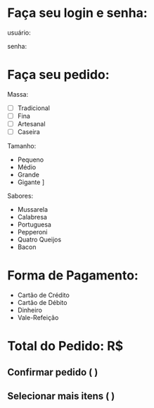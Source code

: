 
# Faça seu login e senha:

usuário: 

senha: 





# Faça seu pedido:

Massa:
- [ ] Tradicional
- [ ] Fina
- [ ] Artesanal
- [ ] Caseira

Tamanho:
- Pequeno
- Médio
- Grande
- Gigante
]

Sabores:
- Mussarela
- Calabresa
- Portuguesa
- Pepperoni
- Quatro Queijos
- Bacon

# Forma de Pagamento:

- Cartão de Crédito
- Cartão de Débito
- Dinheiro
- Vale-Refeição

# Total do Pedido: R$ 
## Confirmar pedido (  )
## Selecionar mais itens (   )